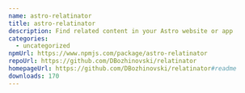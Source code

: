```yaml
---
name: astro-relatinator
title: astro-relatinator
description: Find related content in your Astro website or app
categories:
  - uncategorized
npmUrl: https://www.npmjs.com/package/astro-relatinator
repoUrl: https://github.com/DBozhinovski/relatinator
homepageUrl: https://github.com/DBozhinovski/relatinator#readme
downloads: 170
---
```

